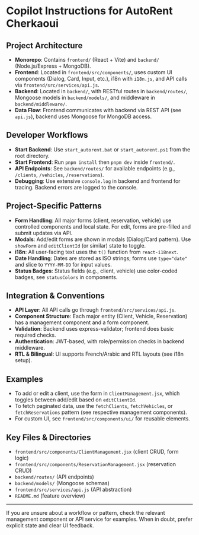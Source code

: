 # Copilot Instructions for AutoRent Cherkaoui

## Project Architecture
- **Monorepo**: Contains `frontend/` (React + Vite) and `backend/` (Node.js/Express + MongoDB).
- **Frontend**: Located in `frontend/src/components/`, uses custom UI components (Dialog, Card, Input, etc.), i18n with `i18n.js`, and API calls via `frontend/src/services/api.js`.
- **Backend**: Located in `backend/`, with RESTful routes in `backend/routes/`, Mongoose models in `backend/models/`, and middleware in `backend/middleware/`.
- **Data Flow**: Frontend communicates with backend via REST API (see `api.js`), backend uses Mongoose for MongoDB access.

## Developer Workflows
- **Start Backend**: Use `start_autorent.bat` or `start_autorent.ps1` from the root directory.
- **Start Frontend**: Run `pnpm install` then `pnpm dev` inside `frontend/`.
- **API Endpoints**: See `backend/routes/` for available endpoints (e.g., `/clients`, `/vehicles`, `/reservations`).
- **Debugging**: Use extensive `console.log` in backend and frontend for tracing. Backend errors are logged to the console.

## Project-Specific Patterns
- **Form Handling**: All major forms (client, reservation, vehicle) use controlled components and local state. For edit, forms are pre-filled and submit updates via API.
- **Modals**: Add/edit forms are shown in modals (Dialog/Card pattern). Use `showForm` and `editClientId` (or similar) state to toggle.
- **i18n**: All user-facing text uses the `t()` function from `react-i18next`.
- **Date Handling**: Dates are stored as ISO strings; forms use `type="date"` and slice to `YYYY-MM-DD` for input values.
- **Status Badges**: Status fields (e.g., client, vehicle) use color-coded badges, see `statusColors` in components.

## Integration & Conventions
- **API Layer**: All API calls go through `frontend/src/services/api.js`.
- **Component Structure**: Each major entity (Client, Vehicle, Reservation) has a management component and a form component.
- **Validation**: Backend uses express-validator; frontend does basic required checks.
- **Authentication**: JWT-based, with role/permission checks in backend middleware.
- **RTL & Bilingual**: UI supports French/Arabic and RTL layouts (see i18n setup).

## Examples
- To add or edit a client, use the form in `ClientManagement.jsx`, which toggles between add/edit based on `editClientId`.
- To fetch paginated data, use the `fetchClients`, `fetchVehicles`, or `fetchReservations` pattern (see respective management components).
- For custom UI, see `frontend/src/components/ui/` for reusable elements.

## Key Files & Directories
- `frontend/src/components/ClientManagement.jsx` (client CRUD, form logic)
- `frontend/src/components/ReservationManagement.jsx` (reservation CRUD)
- `backend/routes/` (API endpoints)
- `backend/models/` (Mongoose schemas)
- `frontend/src/services/api.js` (API abstraction)
- `README.md` (feature overview)

---
If you are unsure about a workflow or pattern, check the relevant management component or API service for examples. When in doubt, prefer explicit state and clear UI feedback.
